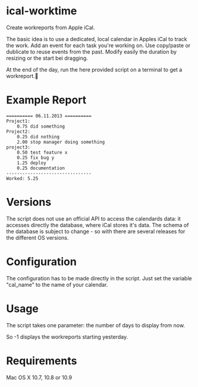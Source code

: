 ical-worktime
=============

Create workreports from Apple iCal.

The basic idea is to use a dedicated, local calendar in Apples iCal to track the work.
Add an event for each task you're working on. Use copy/paste or dublicate to reuse events from the past. Modify easily the duration by resizing or the start bei dragging.

At the end of the day, run the here provided script on a terminal to get a
workreport.


Example Report
==============  

```
========== 06.11.2013 ==========
Project1:
    0.75 did something 
Project2:
    0.25 did nothing 
    2.00 stop manager doing something 
project3:
    0.50 test feature x 
    0.25 fix bug y
    1.25 deploy 
    0.25 documentation 
--------------------------------
Worked: 5.25
```

Versions
========
The script does not use an official API to access the calendards data:
it accesses directly the database, where iCal stores it's data. The schema of
the database is subject to change - so with there are several releases for the
different OS versions.


Configuration
=============
The configuration has to be made directly in the script. Just set the variable
"cal_name" to the name of your calendar.

Usage
=====

The script takes one parameter: the number of days to display from now.

So -1 displays the workreports starting yesterday. 

Requirements
============
Mac OS X 10.7, 10.8 or 10.9
